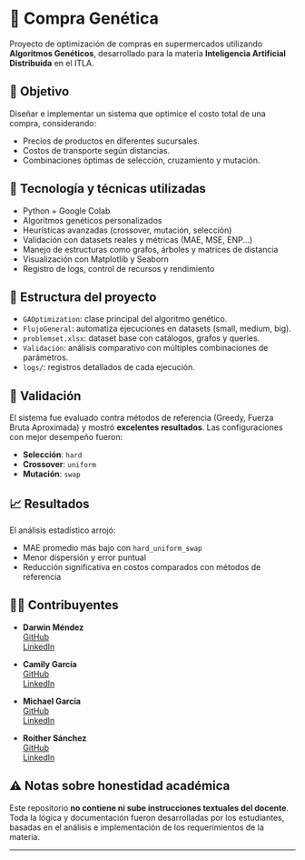 # 🧬 Compra Genética

Proyecto de optimización de compras en supermercados utilizando **Algoritmos Genéticos**, desarrollado para la materia **Inteligencia Artificial Distribuida** en el ITLA.

## 🎯 Objetivo

Diseñar e implementar un sistema que optimice el costo total de una compra, considerando:

- Precios de productos en diferentes sucursales.
- Costos de transporte según distancias.
- Combinaciones óptimas de selección, cruzamiento y mutación.

## 🧠 Tecnología y técnicas utilizadas

- Python + Google Colab
- Algoritmos genéticos personalizados
- Heurísticas avanzadas (crossover, mutación, selección)
- Validación con datasets reales y métricas (MAE, MSE, ENP...)
- Manejo de estructuras como grafos, árboles y matrices de distancia
- Visualización con Matplotlib y Seaborn
- Registro de logs, control de recursos y rendimiento

## 📂 Estructura del proyecto

- `GAOptimization`: clase principal del algoritmo genético.
- `FlujoGeneral`: automatiza ejecuciones en datasets (small, medium, big).
- `problemset.xlsx`: dataset base con catálogos, grafos y queries.
- `Validación`: análisis comparativo con múltiples combinaciones de parámetros.
- `logs/`: registros detallados de cada ejecución.

## 🧪 Validación

El sistema fue evaluado contra métodos de referencia (Greedy, Fuerza Bruta Aproximada) y mostró **excelentes resultados**. Las configuraciones con mejor desempeño fueron:

- **Selección**: `hard`
- **Crossover**: `uniform`
- **Mutación**: `swap`

## 📈 Resultados

El análisis estadístico arrojó:

- MAE promedio más bajo con `hard_uniform_swap`
- Menor dispersión y error puntual
- Reducción significativa en costos comparados con métodos de referencia

## 👨‍💻 Contribuyentes

- **Darwin Méndez**  
  [GitHub](https://github.com/Daarwinmendez)  
  [LinkedIn](https://www.linkedin.com/in/darwin-mendez-061881185)

- **Camily García**  
  [GitHub](https://github.com/CamyG18)  
  [LinkedIn](https://www.linkedin.com/in/camily-garcía-7b4632319)

- **Michael García**  
  [GitHub](https://github.com/MichaGF0305)  
  [LinkedIn](https://www.linkedin.com/in/michael-david-garc%C3%ADa-feliz-37446b296)

- **Roither Sánchez**  
  [GitHub](https://github.com/XTrollaX)  
  [LinkedIn](https://www.linkedin.com/in/roither-sànchez-sosa-b77b37244)

## ⚠️ Notas sobre honestidad académica

Este repositorio **no contiene ni sube instrucciones textuales del docente**. Toda la lógica y documentación fueron desarrolladas por los estudiantes, basadas en el análisis e implementación de los requerimientos de la materia.

---
